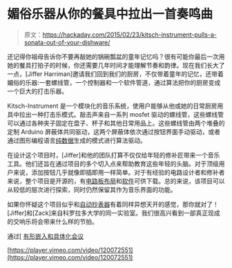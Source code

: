 # 媚俗乐器从你的餐具中拉出一首奏鸣曲

> 原文：<https://hackaday.com/2015/02/23/kitsch-instrument-pulls-a-sonata-out-of-your-dishware/>

还记得你祖母告诉你不要再敲她的锅碗瓢盆的童年记忆吗？很有可能你最后一次用她的餐具打拍子的时候，你还需要几年时间才能理解节奏和韵律。现在我们长大了一点，[Jiffer Harriman]邀请我们回到我们的厨房，不仅带着童年的记忆，还带着媚俗的乐器:一套螺线管，一个控制器和一个软件管道，通过算法把你的厨房变成一个巨大的打击乐器。

Kitsch-Instrument 是一个模块化的音乐系统，使用户能够从他或她的日常厨房用具中拉出一种打击乐模式。敲击声来自一系列 mosfet 驱动的螺线管，这些螺线管可以通过各种夹子固定在盘子、杯子和其他日常用品上。这些螺线管由两个堆叠的定制 Arduino 屏蔽体共同驱动，这两个屏蔽体依次通过按钮界面手动驱动，或者通过图形编程语言[纯数据](http://puredata.info/)生成的模式进行算法驱动。

在设计这个项目时，[Jiffer]和他的团队打算不仅仅给年轻的修补匠带来一个音乐工具。他们还旨在通过项目的多个切入点来帮助教育这些年轻的头脑。对于顶级用户来说，添加按钮几乎就像即插即用一样简单。对于有经验的电路设计者和修补者来说，整个项目是开源的，有[电路板布局](https://github.com/Jiffer/solenoid-shield-x4)和[软件](https://github.com/Jiffer/kitsch-instrument)可供下载。总的来说，该项目可以从较低的层次进行探索，同时仍然保留其作为音乐界面的功能。

如果你怀疑这个项目似乎和[自动抄表器](http://hackaday.com/2015/02/14/auto-meter-reader-feeder-keeps-meter-maids-at-bay/)有着同样异想天开的感觉，那你就对了！[Jiffer]和[Zack]来自科罗拉多大学的同一实验室。我们很高兴看到一部真正现成的交响乐将会带来什么样的节拍。

通过[ [有形嵌入和具体化会议](http://hackaday.com/2015/01/24/audience-pong-and-rc-trash-bins-an-intro-to-tei/)

[https://player.vimeo.com/video/120072551](https://player.vimeo.com/video/120072551)